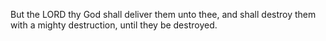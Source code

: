 But the LORD thy God shall deliver them unto thee, and shall destroy them with a mighty destruction, until they be destroyed.
